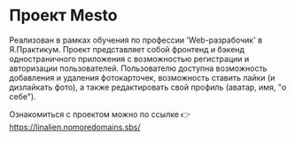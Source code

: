 # Проект Mesto
Реализован в рамках обучения по профессии 'Web-разрабочик' в Я.Практикум. 
Проект представляет собой фронтенд и бэкенд одностраничного приложения с возможностью регистрации и авторизации пользователей. 
Пользователю доступна возможность добавления и удаления фотокарточек, возможность ставить лайки (и дизлайкать фото), а также редактировать свой профиль (аватар, имя, "о себе").

Ознакомиться с проектом можно по ссылке 👉 https://linalien.nomoredomains.sbs/
